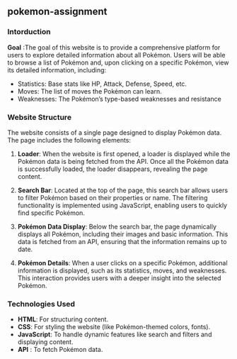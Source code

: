 ## pokemon-assignment
### Intorduction

**Goal** :The goal of this website is to provide a comprehensive platform for users to explore detailed information about all Pokémon. Users will be able to browse a list of Pokémon and, upon clicking on a specific Pokémon, view its detailed information, including:
- Statistics: Base stats like HP, Attack, Defense, Speed, etc.
- Moves: The list of moves the Pokémon can learn.
- Weaknesses: The Pokémon’s type-based weaknesses and resistance

### Website Structure 
The website consists of a single page designed to display Pokémon data. The page includes the following elements:

1. **Loader**: When the website is first opened, a loader is displayed while the Pokémon data is being fetched from the API. Once all the Pokémon data is successfully loaded, the loader disappears, revealing the page content.

2. **Search Bar**: Located at the top of the page, this search bar allows users to filter Pokémon based on their properties or name. The filtering functionality is implemented using JavaScript, enabling users to quickly find specific Pokémon.

3. **Pokémon Data Display**: Below the search bar, the page dynamically displays all Pokémon, including their images and basic information. This data is fetched from an API, ensuring that the information remains up to date.

4. **Pokémon Details**: When a user clicks on a specific Pokémon, additional information is displayed, such as its statistics, moves, and weaknesses. This interaction provides users with a deeper insight into the selected Pokémon.



### Technologies Used

- **HTML**: For structuring content.
- **CSS**: For styling the website (like Pokémon-themed colors, fonts).
- **JavaScript**: To handle dynamic features like search and filters and displaying content.
- **API** : To fetch Pokémon data.
